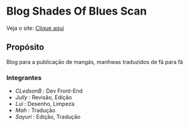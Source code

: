 # Blog Shades Of Blues Scan

Veja o site: [Clique aqui](https://cledsonb.github.io/BlogShadesOfBlueScan)

## Propósito

Blog para a publicação de mangás, manhwas traduzidos de fã para fã

### Integrantes

- *CLedsonB* : Dev Front-End
- *Jully* : Revisão, Edição
- *Lui* : Desenho, Limpeza
- *Mah* : Tradução
- *Sayuri* : Edição, Tradução 